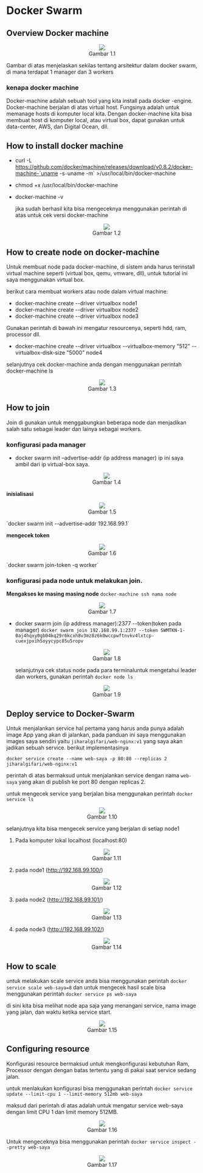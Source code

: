# Docker Swarm

## Overview Docker machine
<p align="center"><img src="images/1.png"/><br>Gambar 1.1</p>
Gambar di atas menjelaskan sekilas tentang arsitektur dalam docker swarm, di mana terdapat 1 manager dan 3 workers

### kenapa docker machine

  Docker-machine adalah sebuah tool yang kita install pada docker -engine.
  Docker-machine berjalan di atas virtual host. Fungsinya adalah untuk memanage hosts di komputer local kita. Dengan docker-machine kita bisa membuat host  di komputer local, atau virtual box, dapat gunakan untuk data-center, AWS, dan Digital Ocean, dll.

## How to install docker machine

* curl -L https://github.com/docker/machine/releases/download/v0.8.2/docker-machine-`uname -s`-`uname -m` >/usr/local/bin/docker-machine

* chmod +x /usr/local/bin/docker-machine

* docker-machine -v

  jika sudah berhasil kita bisa mengeceknya menggunakan perintah di atas untuk cek
  versi docker-machine

  <p align="center"><img src="images/2.png"/><br>Gambar 1.2</p>

## How to create node on docker-machine

  Untuk membuat node pada docker-machine, di sistem anda harus terinstall virtual machine seperti (virtual box, qemu, vmware, dll), untuk tutorial ini saya menggunakan virtual box.

  berikut cara membuat workers atau node dalam virtual machine:

* docker-machine create --driver virtualbox node1
* docker-machine create --driver virtualbox node2
* docker-machine create --driver virtualbox node3

Gunakan perintah di bawah ini mengatur resourcenya, seperti hdd, ram, processor dll.

* docker-machine create --driver virtualbox --virtualbox-memory "512" --virtualbox-disk-size "5000" node4

selanjutnya cek docker-machine anda dengan menggunakan perintah docker-machine ls
<p align="center"><img src="images/3.png"/><br>Gambar 1.3</p>

## How to join
  Join di gunakan untuk menggabungkan beberapa node dan menjadikan salah satu sebagai leader dan lainya sebagai workers.

### konfigurasi pada manager

  * docker swarm init –advertise-addr (ip address manager)
    ip ini saya ambil dari ip virtual-box saya.

    <p align="center"><img src="images/4.png"/><br>Gambar 1.4</p>

**inisialisasi**

  <p align="center"><img src="images/5.png"/><br>Gambar 1.5</p>
  `docker swarm init --advertise-addr 192.168.99.1`

**mengecek token**

  <p align="center"><img src="images/6.png"/><br>Gambar 1.6</p>
  `docker swarm join-token -q worker`

### konfigurasi pada node untuk melakukan join.

  **Mengakses ke masing masing node**
  `docker-machine ssh nama node`
  <p align="center"><img src="images/7.png"/><br>Gambar 1.7</p>

* docker swarm join (ip address manager):2377 --token(token pada manager)
  `docker swarm join 192.168.99.1:2377 --token SWMTKN-1-0aj4hqxy0gb04kq29r6kcxh8v3mz8z6k0wccpwftnvkv4lxtcp-cuexjpxih5oyycypc85u5ropv`

  <p align="center"><img src="images/8.png"/><br>Gambar 1.8</p>

  selanjutnya cek status node pada para terminaluntuk mengetahui leader dan workers, gunakan perintah
  `docker node ls`
  <p align="center"><img src="images/9.png"/><br>Gambar 1.9</p>

## Deploy service to Docker-Swarm

  Untuk menjalankan service hal pertama yang harus anda punya adalah image App yang akan di jalankan, pada panduan ini saya menggunakan images saya sendiri yaitu `jiharalgifari/web-nginx:v1` yang saya akan jadikan sebuah service. berikut implementasinya

  `docker service create --name web-saya -p 80:80 --replicas 2 jiharalgifari/web-nginx:v1`

  perintah di atas bermaksud untuk menjalankan service dengan nama `web-saya` yang akan di publish ke port 80 dengan replicas 2.

  untuk mengecek service yang berjalan bisa menggunakan perintah `docker service ls`
  <p align="center"><img src="images/10.png"/><br>Gambar 1.10</p>
  selanjutnya kita bisa mengecek service yang berjalan di setiap node1

  1. Pada komputer lokal localhost (localhost:80)
    <p align="center"><img src="images/11.png"/><br>Gambar 1.11</p>

  2. pada node1 (http://192.168.99.100/)
    <p align="center"><img src="images/12.png"/><br>Gambar 1.12</p>

  3. pada node2 (http://192.168.99.101/)
    <p align="center"><img src="images/13.png"/><br>Gambar 1.13</p>

  4. pada node3 (http://192.168.99.102/)
    <p align="center"><img src="images/14.png"/><br>Gambar 1.14</p>

## How to scale

  untuk melakukan scale service anda bisa menggunakan perintah
  `docker service scale web-saya=8`
  dan untuk mengecek hasil scale bisa menggunakan perintah `docker service ps web-saya`

  di sini kita bisa melihat node apa saja yang menangani service, nama image yang jalan, dan waktu ketika service start.

  <p align="center"><img src="images/15.png"/><br>Gambar 1.15</p>

## Configuring resource

Konfigurasi resource bermaksud untuk mengkonfigurasi kebutuhan Ram, Processor  dengan dengan batas tertentu yang di pakai saat service sedang jalan.

untuk menlakukan konfigurasi bisa menggunakan perintah
`docker service update --limit-cpu 1 --limit-memory 512mb web-saya`

maksud dari perintah di atas adalah untuk mengatur service web-saya dengan limit CPU 1 dan limit memory 512MB.
<p align="center"><img src="images/16.png"/><br>Gambar 1.16</p>

Untuk mengeceknya bisa menggunakan perintah `docker service inspect --pretty web-saya`
<p align="center"><img src="images/17.png"/><br>Gambar 1.17</p>
